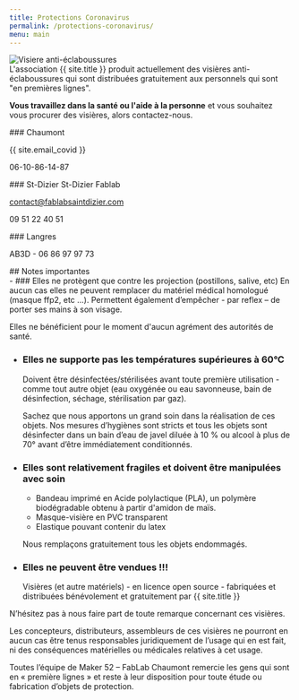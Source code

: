 ```yaml
---
title: Protections Coronavirus
permalink: /protections-coronavirus/
menu: main
---
```


<div class="row">
  <div class="col-md-4">
  <img class="img-thumbnail" src="{{ site.baseurl }}/img/visiere-01-profil.jpg" alt="Visiere anti-éclaboussures">
  </div>
  <div class="col-md-8 lead">
  L'association {{ site.title }} produit actuellement des visières anti-éclaboussures qui sont distribuées gratuitement aux personnels qui sont "en premières lignes".

  **Vous travaillez dans la santé ou l'aide à la personne** et vous souhaitez vous procurer des visières, alors contactez-nous.
  </div>
</div>

<div class="row mb-4 mt-4">
  <div class="bg-warning col-md-4 p-4 border rounded shadow-sm">
### Chaumont

{{ site.email_covid }}

06-10-86-14-87
  </div>

  <div class="bg-warning col-md-4 p-4 border rounded shadow-sm">
### St-Dizier
St-Dizier Fablab

contact@fablabsaintdizier.com

09 51 22 40 51
  </div>

  <div class="bg-warning col-md-4 p-4 border rounded shadow-sm">
### Langres

AB3D - 06 86 97 97 73
  </div>
</div>

<div class="row">
  <div class="col-md-12">

<div class="bg-danger text-white p-2 text-center mb-2 mt-4 border rounded shadow-sm">
## Notes importantes
</div>
 - ### Elles ne protègent que contre les projection (postillons, salive, etc)
   En aucun cas elles ne peuvent remplacer du matériel médical homologué (masque ffp2, etc ...). Permettent également d’empêcher - par reflex – de porter ses mains à son visage.

   Elles ne bénéficient pour le moment d'aucun agrément des autorités de santé.

 - ### Elles ne supporte pas les températures supérieures à 60°C
   Doivent être désinfectées/stérilisées avant toute première utilisation - comme tout autre objet (eau oxygénée ou eau savonneuse, bain de désinfection, séchage, stérilisation par gaz).

   Sachez que nous apportons un grand soin dans la réalisation de ces objets. Nos mesures d’hygiènes sont stricts et tous les objets sont désinfecter dans un bain d’eau de javel diluée à 10 % ou alcool à plus de 70° avant d’être immédiatement conditionnés.

 - ### Elles sont relativement fragiles et doivent être manipulées avec soin

   - Bandeau imprimé en Acide polylactique (PLA), un polymère biodégradable obtenu à partir d'amidon de maïs.
   - Masque-visière en PVC transparent
   - Elastique pouvant contenir du latex

   Nous remplaçons gratuitement tous les objets endommagés.

 - ### Elles ne peuvent être vendues !!!
   Visières (et autre matériels) - en licence open source - fabriquées et distribuées bénévolement et gratuitement par {{ site.title }}

N’hésitez pas à nous faire part de toute remarque concernant ces visières.

Les concepteurs, distributeurs, assembleurs de ces visières ne pourront en aucun cas être tenus responsables juridiquement de l’usage qui en est fait, ni des conséquences matérielles ou médicales relatives à cet usage.

Toutes l’équipe de Maker 52 – FabLab Chaumont remercie les gens qui sont en « première lignes » et reste à leur disposition pour toute étude ou fabrication d’objets de protection.

  </div>
</div>




